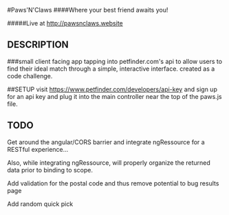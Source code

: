 #Paws'N'Claws
####Where your best friend awaits you!

#####Live at http://pawsnclaws.website

## DESCRIPTION

###small client facing app tapping into petfinder.com's api to allow users to find their ideal match through a simple, interactive interface. created as a code challenge.

##SETUP
visit https://www.petfinder.com/developers/api-key and sign up for an api key and plug it into the main controller near the top of the paws.js file.

## TODO

Get around the angular/CORS barrier and integrate ngRessource for a RESTful experience...

Also, while integrating ngRessource, will properly organize the returned data prior to binding to scope.

Add validation for the postal code and thus remove potential to bug results page

Add random quick pick
